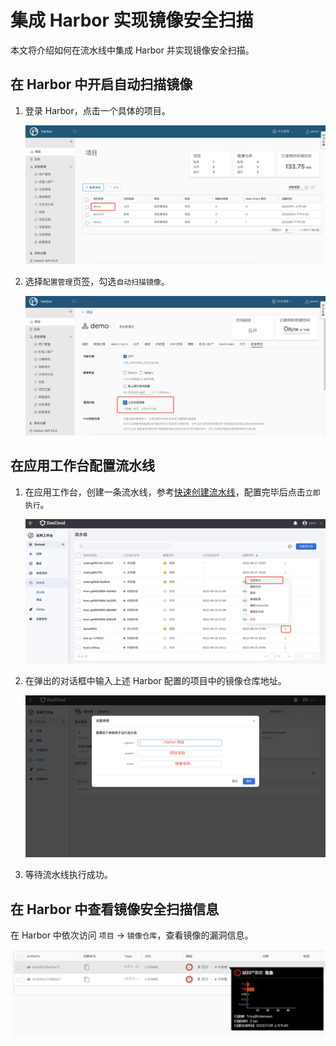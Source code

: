 # 集成 Harbor 实现镜像安全扫描

本文将介绍如何在流水线中集成 Harbor 并实现镜像安全扫描。

## 在 Harbor 中开启自动扫描镜像

1. 登录 Harbor，点击一个具体的项目。

    ![harbor](../images/harbor01.png)

2. 选择`配置管理`页签，勾选`自动扫描镜像`。

    ![harbor](../images/harbor02.png)

## 在应用工作台配置流水线

1. 在应用工作台，创建一条流水线，参考[快速创建流水线](deploypipline.md)，配置完毕后点击`立即执行`。

    ![harbor](../images/harbor03.png)

3. 在弹出的对话框中输入上述 Harbor 配置的项目中的镜像仓库地址。

    ![harbor](../images/harbor04.png)

4. 等待流水线执行成功。

## 在 Harbor 中查看镜像安全扫描信息

在 Harbor 中依次访问 `项目` → `镜像仓库`，查看镜像的漏洞信息。

![harbor](../images/harbor05.png)
